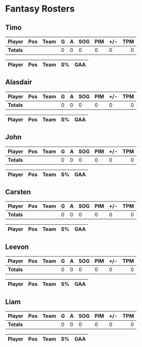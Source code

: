 # Fantasy Rosters
## Timo
| Player | Pos | Team | G | A | SOG | PIM | +/- | TPM |
| :----- | --- |  --- | - | - | --- | --- | --- | --: |
| **Totals** | | | 0 | 0 | 0 | 0 | 0 | 0 |

| Player | Pos | Team | S% | GAA |
| :----- | --- |  --- | -- | --: |
## Alasdair
| Player | Pos | Team | G | A | SOG | PIM | +/- | TPM |
| :----- | --- |  --- | - | - | --- | --- | --- | --: |
| **Totals** | | | 0 | 0 | 0 | 0 | 0 | 0 |

| Player | Pos | Team | S% | GAA |
| :----- | --- |  --- | -- | --: |
## John
| Player | Pos | Team | G | A | SOG | PIM | +/- | TPM |
| :----- | --- |  --- | - | - | --- | --- | --- | --: |
| **Totals** | | | 0 | 0 | 0 | 0 | 0 | 0 |

| Player | Pos | Team | S% | GAA |
| :----- | --- |  --- | -- | --: |
## Carsten
| Player | Pos | Team | G | A | SOG | PIM | +/- | TPM |
| :----- | --- |  --- | - | - | --- | --- | --- | --: |
| **Totals** | | | 0 | 0 | 0 | 0 | 0 | 0 |

| Player | Pos | Team | S% | GAA |
| :----- | --- |  --- | -- | --: |
## Leevon
| Player | Pos | Team | G | A | SOG | PIM | +/- | TPM |
| :----- | --- |  --- | - | - | --- | --- | --- | --: |
| **Totals** | | | 0 | 0 | 0 | 0 | 0 | 0 |

| Player | Pos | Team | S% | GAA |
| :----- | --- |  --- | -- | --: |
## Liam
| Player | Pos | Team | G | A | SOG | PIM | +/- | TPM |
| :----- | --- |  --- | - | - | --- | --- | --- | --: |
| **Totals** | | | 0 | 0 | 0 | 0 | 0 | 0 |

| Player | Pos | Team | S% | GAA |
| :----- | --- |  --- | -- | --: |
